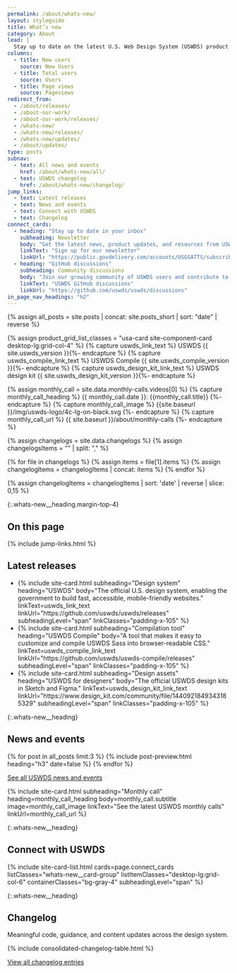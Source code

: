 ```yaml
---
permalink: /about/whats-new/
layout: styleguide
title: What’s new
category: About
lead: |
  Stay up to date on the latest U.S. Web Design System (USWDS) product launches, learn how to use the design system, and dive deeper into our monthly call topics.
columns:
  - title: New users
    source: New Users
  - title: Total users
    source: Users
  - title: Page views
    source: Pageviews
redirect_from:
  - /about/releases/
  - /about-our-work/
  - /about-our-work/releases/
  - /whats-new/
  - /whats-new/releases/
  - /whats-new/updates/
  - /about/updates/
type: posts
subnav:
  - text: All news and events
    href: /about/whats-new/all/
  - text: USWDS changelog
    href: /about/whats-new/changelog/
jump_links:
  - text: Latest releases
  - text: News and events
  - text: Connect with USWDS
  - text: Changelog
connect_cards:
  - heading: "Stay up to date in your inbox"
    subheading: Newsletter
    body: "Get the latest news, product updates, and resources from USWDS."
    linkText: "Sign up for our newsletter"
    linkUrl: "https://public.govdelivery.com/accounts/USGSATTS/subscriber/new?qsp=GSA_TTS"
  - heading: "GitHub discussions"
    subheading: Community discussions
    body: "Join our growing community of USWDS users and contribute to design system improvements."
    linkText: "USWDS GitHub discussions"
    linkUrl: "https://github.com/uswds/uswds/discussions"
in_page_nav_headings: "h2"
---
```

<!-- Combine posts and short posts into a single feed -->
{% assign all_posts = site.posts | concat: site.posts_short | sort: "date" | reverse %}

<!--
  Set product release card variables
  - Set card list classes
  - Set card strings
-->
{% assign product_grid_list_classes = "usa-card site-component-card desktop-lg:grid-col-4" %}
{% capture uswds_link_text %} USWDS {{ site.uswds_version }}{%- endcapture %}
{% capture uswds_compile_link_text %} USWDS Compile {{ site.uswds_compile_version }}{%- endcapture %}
{% capture uswds_design_kit_link_text %} USWDS design kit {{ site.uswds_design_kit_version }}{%- endcapture %}

<!--
  Set monthly call card variables
  - Get data from the most recent monthly call
  - Set card strings
-->
{% assign monthly_call = site.data.monthly-calls.videos[0]  %}
{% capture monthly_call_heading %} {{ monthly_call.date }}: {{monthly_call.title}} {%- endcapture %}
{% capture monthly_call_image %} {{site.baseurl }}/img/uswds-logo/4c-lg-on-black.svg {%- endcapture %}
{% capture monthly_call_url %} {{ site.baseurl }}/about/monthly-calls {%- endcapture %}

<!-- Set consolidated changelog data -->
{% assign changelogs = site.data.changelogs %}
{% assign changelogsItems = "" | split: "," %}

{% for file in changelogs %}
  {% assign items = file[1].items %}
  {% assign changelogItems = changelogItems | concat: items %}
{% endfor %}

{% assign changelogItems = changelogItems | sort: 'date' | reverse | slice: 0,15 %}

{:.whats-new__heading.margin-top-4}
## On this page

{% include jump-links.html %}

<div class="bg-gray-5 padding-3 margin-top-4">
  <h2 class="whats-new__heading margin-top-0">Latest releases</h2>
  <ul class="usa-card-group whats-new__card-group">
    <li class="{{ product_grid_list_classes }}">
      {% include site-card.html
        subheading="Design system"
        heading="USWDS"
        body="The official U.S. design system, enabling the government to build fast, accessible, mobile-friendly websites."
        linkText=uswds_link_text
        linkUrl="https://github.com/uswds/uswds/releases"
        subheadingLevel="span"
        linkClasses="padding-x-105"
      %}
    </li>
    <li class="{{ product_grid_list_classes }}">
      {% include site-card.html
        subheading="Compilation tool"
        heading="USWDS Compile"
        body="A tool that makes it easy to customize and compile USWDS Sass into browser-readable CSS."
        linkText=uswds_compile_link_text
        linkUrl="https://github.com/uswds/uswds-compile/releases"
        subheadingLevel="span"
        linkClasses="padding-x-105"
      %}
    </li>
    <li class="{{ product_grid_list_classes }}">
      {% include site-card.html
        subheading="Design assets"
        heading="USWDS for designers"
        body="The official USWDS design kits in Sketch and Figma."
        linkText=uswds_design_kit_link_text
        linkUrl="https://www.design_kit.com/community/file/1440921849343185329"
        subheadingLevel="span"
        linkClasses="padding-x-105"
      %}
    </li>
  </ul>
</div>

{:.whats-new__heading}
## News and events
{% for post in all_posts limit:3 %}
  {% include post-preview.html heading="h3" date=false %}
{% endfor %}

<a class="usa-button usa-button--outline margin-top-105"
  href="{{ site.baseurl }}/about/whats-new/all/">
  See all USWDS news and events
</a>

<div class="usa-card usa-card--flag usa-card--media-right whats-new-card--monthly-call">
{% include site-card.html
  subheading="Monthly call"
  heading=monthly_call_heading
  body=monthly_call.subtitle
  image=monthly_call_image
  linkText="See the latest USWDS monthly calls"
  linkUrl=monthly_call_url
%}
</div>

{:.whats-new__heading}
## Connect with USWDS

<div class="measure-6">
  {% include site-card-list.html
    cards=page.connect_cards
    listClasses="whats-new__card-group"
    listItemClasses="desktop-lg:grid-col-6"
    containerClasses="bg-gray-4"
    subheadingLevel="span"
  %}
</div>

{:.whats-new__heading}
## Changelog

Meaningful code, guidance, and content updates across the design system.

<div class="margin-top-2">
  {% include consolidated-changelog-table.html %}
</div>

<a class="usa-button" href="{{ site.baseurl }}/about/whats-new/changelog/">View all changelog entries</a>
